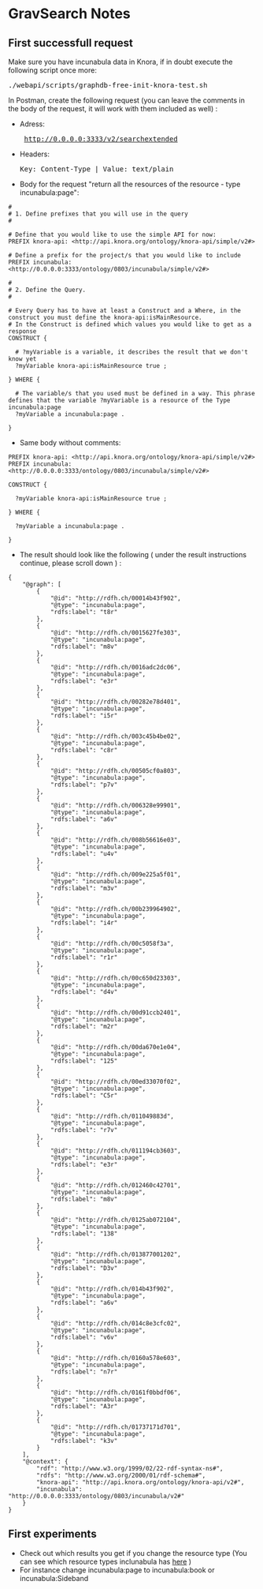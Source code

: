 # GravSearch Notes

## First successfull request
Make sure you have incunabula data in Knora, if in doubt execute the following script once more:<pre>./webapi/scripts/graphdb-free-init-knora-test.sh</pre>

In Postman, create the following request (you can leave the comments in the body of the request, it will work with them included as well) :

 - Adress: <pre> http://0.0.0.0:3333/v2/searchextended </pre>
 - Headers: <pre>Key: Content-Type | Value: text/plain</pre>
 - Body for the request "return all the resources of the resource - type incunabula:page":
 
```
#
# 1. Define prefixes that you will use in the query 
#

# Define that you would like to use the simple API for now:
PREFIX knora-api: <http://api.knora.org/ontology/knora-api/simple/v2#>

# Define a prefix for the project/s that you would like to include
PREFIX incunabula: <http://0.0.0.0:3333/ontology/0803/incunabula/simple/v2#>

#
# 2. Define the Query. 
#

# Every Query has to have at least a Construct and a Where, in the construct you must define the knora-api:isMainResource.
# In the Construct is defined which values you would like to get as a response
CONSTRUCT {

  # ?myVariable is a variable, it describes the result that we don't know yet
  ?myVariable knora-api:isMainResource true ;

} WHERE {

  # The variable/s that you used must be defined in a way. This phrase defines that the variable ?myVariable is a resource of the Type incunabula:page
  ?myVariable a incunabula:page .
  
}
```
- Same body without comments:

```
PREFIX knora-api: <http://api.knora.org/ontology/knora-api/simple/v2#>
PREFIX incunabula: <http://0.0.0.0:3333/ontology/0803/incunabula/simple/v2#>

CONSTRUCT {

  ?myVariable knora-api:isMainResource true ;

} WHERE {

  ?myVariable a incunabula:page .
  
}
```
- The result should look like the following ( under the result instructions continue, please scroll down ) :

```
{
    "@graph": [
        {
            "@id": "http://rdfh.ch/00014b43f902",
            "@type": "incunabula:page",
            "rdfs:label": "t8r"
        },
        {
            "@id": "http://rdfh.ch/0015627fe303",
            "@type": "incunabula:page",
            "rdfs:label": "m8v"
        },
        {
            "@id": "http://rdfh.ch/0016adc2dc06",
            "@type": "incunabula:page",
            "rdfs:label": "e3r"
        },
        {
            "@id": "http://rdfh.ch/00282e78d401",
            "@type": "incunabula:page",
            "rdfs:label": "i5r"
        },
        {
            "@id": "http://rdfh.ch/003c45b4be02",
            "@type": "incunabula:page",
            "rdfs:label": "c8r"
        },
        {
            "@id": "http://rdfh.ch/00505cf0a803",
            "@type": "incunabula:page",
            "rdfs:label": "p7v"
        },
        {
            "@id": "http://rdfh.ch/006328e99901",
            "@type": "incunabula:page",
            "rdfs:label": "a6v"
        },
        {
            "@id": "http://rdfh.ch/008b56616e03",
            "@type": "incunabula:page",
            "rdfs:label": "u4v"
        },
        {
            "@id": "http://rdfh.ch/009e225a5f01",
            "@type": "incunabula:page",
            "rdfs:label": "m3v"
        },
        {
            "@id": "http://rdfh.ch/00b239964902",
            "@type": "incunabula:page",
            "rdfs:label": "i4r"
        },
        {
            "@id": "http://rdfh.ch/00c5058f3a",
            "@type": "incunabula:page",
            "rdfs:label": "r1r"
        },
        {
            "@id": "http://rdfh.ch/00c650d23303",
            "@type": "incunabula:page",
            "rdfs:label": "d4v"
        },
        {
            "@id": "http://rdfh.ch/00d91ccb2401",
            "@type": "incunabula:page",
            "rdfs:label": "m2r"
        },
        {
            "@id": "http://rdfh.ch/00da670e1e04",
            "@type": "incunabula:page",
            "rdfs:label": "125"
        },
        {
            "@id": "http://rdfh.ch/00ed33070f02",
            "@type": "incunabula:page",
            "rdfs:label": "C5r"
        },
        {
            "@id": "http://rdfh.ch/011049883d",
            "@type": "incunabula:page",
            "rdfs:label": "r7v"
        },
        {
            "@id": "http://rdfh.ch/011194cb3603",
            "@type": "incunabula:page",
            "rdfs:label": "e3r"
        },
        {
            "@id": "http://rdfh.ch/012460c42701",
            "@type": "incunabula:page",
            "rdfs:label": "m8v"
        },
        {
            "@id": "http://rdfh.ch/0125ab072104",
            "@type": "incunabula:page",
            "rdfs:label": "138"
        },
        {
            "@id": "http://rdfh.ch/013877001202",
            "@type": "incunabula:page",
            "rdfs:label": "D3v"
        },
        {
            "@id": "http://rdfh.ch/014b43f902",
            "@type": "incunabula:page",
            "rdfs:label": "a6v"
        },
        {
            "@id": "http://rdfh.ch/014c8e3cfc02",
            "@type": "incunabula:page",
            "rdfs:label": "v6v"
        },
        {
            "@id": "http://rdfh.ch/0160a578e603",
            "@type": "incunabula:page",
            "rdfs:label": "n7r"
        },
        {
            "@id": "http://rdfh.ch/0161f0bbdf06",
            "@type": "incunabula:page",
            "rdfs:label": "A3r"
        },
        {
            "@id": "http://rdfh.ch/01737171d701",
            "@type": "incunabula:page",
            "rdfs:label": "k3v"
        }
    ],
    "@context": {
        "rdf": "http://www.w3.org/1999/02/22-rdf-syntax-ns#",
        "rdfs": "http://www.w3.org/2000/01/rdf-schema#",
        "knora-api": "http://api.knora.org/ontology/knora-api/v2#",
        "incunabula": "http://0.0.0.0:3333/ontology/0803/incunabula/v2#"
    }
}
```


## First experiments
- Check out which results you get if you change the resource type (You can see which resource types inclunabula has [here](https://github.com/dhlab-basel/Knora/blob/develop/webapi/_test_data/ontologies/incunabula-onto.ttl) )
- For instance change incunabula:page to incunabula:book or incunabula:Sideband